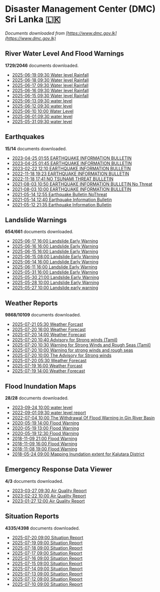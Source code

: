 # Disaster Management Center (DMC) Sri Lanka :sri_lanka:

*Documents downloaded from [https://www.dmc.gov.lk](https://www.dmc.gov.lk)*

## River Water Level And Flood Warnings

**1729/2046** documents downloaded.

* [2025-06-19 09:30 Water level  Rainfall](data/river-water-level-and-flood-warnings/20250619.0930.water-level-rainfall.pdf)
* [2025-06-18 09:30 Water level  Rainfall](data/river-water-level-and-flood-warnings/20250618.0930.water-level-rainfall.jpg)
* [2025-06-17 09:30 Water level  Rainfall](data/river-water-level-and-flood-warnings/20250617.0930.water-level-rainfall.pdf)
* [2025-06-16 09:30 Water level  Rainfall](data/river-water-level-and-flood-warnings/20250616.0930.water-level-rainfall.pdf)
* [2025-06-15 09:30 Water level  Rainfall](data/river-water-level-and-flood-warnings/20250615.0930.water-level-rainfall.pdf)
* [2025-06-13 09:30 water level](data/river-water-level-and-flood-warnings/20250613.0930.water-level.pdf)
* [2025-06-12 09:30 water level](data/river-water-level-and-flood-warnings/20250612.0930.water-level.pdf)
* [2025-06-10 10:00 Water Level](data/river-water-level-and-flood-warnings/20250610.1000.water-level.pdf)
* [2025-06-01 09:30 water level](data/river-water-level-and-flood-warnings/20250601.0930.water-level.png)
* [2025-05-31 09:30 water level](data/river-water-level-and-flood-warnings/20250531.0930.water-level.jpg)

## Earthquakes

**15/14** documents downloaded.

* [2023-04-25 01:55 EARTHQUAKE INFORMATION BULLETIN](data/earthquakes/20230425.0155.earthquake-information-bulletin.pdf)
* [2023-04-25 01:45 EARTHQUAKE INFORMATION BULLETIN](data/earthquakes/20230425.0145.earthquake-information-bulletin.pdf)
* [2023-02-22 12:10 EARTHQUAKE INFORMATION BULLETIN](data/earthquakes/20230222.1210.earthquake-information-bulletin.pdf)
* [2022-11-18 19:23 EARTHQUAKE INFORMATION BULLETIN](data/earthquakes/20221118.1923.earthquake-information-bulletin.pdf)
* [2022-11-18 17:41 NO TSUNAMI THREAT BULLETIN](data/earthquakes/20221118.1741.no-tsunami-threat-bulletin.pdf)
* [2021-08-03 10:50 EARTHQUAKE INFORMATION BULLETIN No Threat](data/earthquakes/20210803.1050.earthquake-information-bulletin-no-threat.pdf)
* [2021-08-03 10:00 EARTHQUAKE INFORMATION BULLETIN](data/earthquakes/20210803.1000.earthquake-information-bulletin.pdf)
* [2021-05-14 12:55 Earthquake Bulletin NoThreat](data/earthquakes/20210514.1255.earthquake-bulletin-nothreat.pdf)
* [2021-05-14 12:40 Earthquake Information Bulletin](data/earthquakes/20210514.1240.earthquake-information-bulletin.pdf)
* [2021-05-12 21:35 Earthquake Information Bulletin](data/earthquakes/20210512.2135.earthquake-information-bulletin.pdf)

## Landslide Warnings

**654/661** documents downloaded.

* [2025-06-17 16:00 Landslide Early Warning](data/landslide-warnings/20250617.1600.landslide-early-warning.pdf)
* [2025-06-16 16:00 Landslide Early Warning](data/landslide-warnings/20250616.1600.landslide-early-warning.pdf)
* [2025-06-15 16:00 Landslide Early Warning](data/landslide-warnings/20250615.1600.landslide-early-warning.pdf)
* [2025-06-15 08:00 Landslide Early Warning](data/landslide-warnings/20250615.0800.landslide-early-warning.pdf)
* [2025-06-14 16:00 Landslide Early Warning](data/landslide-warnings/20250614.1600.landslide-early-warning.pdf)
* [2025-06-11 16:00 Landslide Early Warning](data/landslide-warnings/20250611.1600.landslide-early-warning.pdf)
* [2025-05-31 16:00 Landslide Early Warning](data/landslide-warnings/20250531.1600.landslide-early-warning.pdf)
* [2025-05-30 21:00 Landslide Early Warning](data/landslide-warnings/20250530.2100.landslide-early-warning.pdf)
* [2025-05-28 10:00 Landslide Early Warning](data/landslide-warnings/20250528.1000.landslide-early-warning.pdf)
* [2025-05-27 10:00 Landslide early warning](data/landslide-warnings/20250527.1000.landslide-early-warning.pdf)

## Weather Reports

**9868/10109** documents downloaded.

* [2025-07-21 05:30 Weather Forcast](data/weather-reports/20250721.0530.weather-forcast.pdf)
* [2025-07-20 16:00 Weather Forecast](data/weather-reports/20250720.1600.weather-forecast.pdf)
* [2025-07-20 14:00 Weather Forecast](data/weather-reports/20250720.1400.weather-forecast.pdf)
* [2025-07-20 10:40 Advisory for Strong winds (Tamil)](data/weather-reports/20250720.1040.advisory-for-strong-winds-tamil.pdf)
* [2025-07-20 10:30 Warning for Strong Winds and Rough Seas (Tamil)](data/weather-reports/20250720.1030.warning-for-strong-winds-and-rough-seas-tamil.pdf)
* [2025-07-20 10:00 Warning for strong winds and rough seas](data/weather-reports/20250720.1000.warning-for-strong-winds-and-rough-seas.pdf)
* [2025-07-20 10:00 The Advisory for Strong winds](data/weather-reports/20250720.1000.the-advisory-for-strong-winds.pdf)
* [2025-07-20 05:30 Weather Forecast](data/weather-reports/20250720.0530.weather-forecast.pdf)
* [2025-07-19 16:00 Weather Forcast](data/weather-reports/20250719.1600.weather-forcast.pdf)
* [2025-07-19 14:00 Weather Forecast](data/weather-reports/20250719.1400.weather-forecast.pdf)

## Flood Inundation Maps

**28/28** documents downloaded.

* [2023-09-24 10:00 water level](data/flood-inundation-maps/20230924.1000.water-level.pdf)
* [2022-09-01 09:30 water level report](data/flood-inundation-maps/20220901.0930.water-level-report.pdf)
* [2022-07-04 10:00 The Withdrawal Of Flood Warning in Gin River Basin](data/flood-inundation-maps/20220704.1000.the-withdrawal-of-flood-warning-in-gin-river-basin.pdf)
* [2020-05-19 14:00 Flood Warning](data/flood-inundation-maps/20200519.1400.flood-warning.pdf)
* [2020-05-19 13:00 Flood Warning](data/flood-inundation-maps/20200519.1300.flood-warning.pdf)
* [2020-05-19 12:30 Flood Warning](data/flood-inundation-maps/20200519.1230.flood-warning.pdf)
* [2018-11-09 21:00 Flood Warning](data/flood-inundation-maps/20181109.2100.flood-warning.PDF)
* [2018-11-09 16:00 Flood Warning](data/flood-inundation-maps/20181109.1600.flood-warning.PDF)
* [2018-11-08 19:00 Flood Warning](data/flood-inundation-maps/20181108.1900.flood-warning.PDF)
* [2018-05-24 09:00 Mapping Inundation extent for Kalutara District](data/flood-inundation-maps/20180524.0900.mapping-inundation-extent-for-kalutara-district.pdf)

## Emergency Response Data Viewer

**4/3** documents downloaded.

* [2023-03-27 09:30 Air Quality Report](data/emergency-response-data-viewer/20230327.0930.air-quality-report.pdf)
* [2023-02-22 10:00 Air Quality Report](data/emergency-response-data-viewer/20230222.1000.air-quality-report.pdf)
* [2023-01-27 12:00 Air Quality Report](data/emergency-response-data-viewer/20230127.1200.air-quality-report.pdf)

## Situation Reports

**4335/4398** documents downloaded.

* [2025-07-20 09:00 Situation Report](data/situation-reports/20250720.0900.situation-report.pdf)
* [2025-07-19 09:00 Situation Report](data/situation-reports/20250719.0900.situation-report.pdf)
* [2025-07-18 09:00 Situation Report](data/situation-reports/20250718.0900.situation-report.pdf)
* [2025-07-17 09:00 Situation Report](data/situation-reports/20250717.0900.situation-report.pdf)
* [2025-07-16 09:00 Situation Report](data/situation-reports/20250716.0900.situation-report.pdf)
* [2025-07-15 09:00 Situation Report](data/situation-reports/20250715.0900.situation-report.pdf)
* [2025-07-14 09:00 Situation Report](data/situation-reports/20250714.0900.situation-report.pdf)
* [2025-07-13 09:00 Situation Report](data/situation-reports/20250713.0900.situation-report.pdf)
* [2025-07-12 09:00 Situation Report](data/situation-reports/20250712.0900.situation-report.pdf)
* [2025-07-10 09:00 Situation Report](data/situation-reports/20250710.0900.situation-report.pdf)
